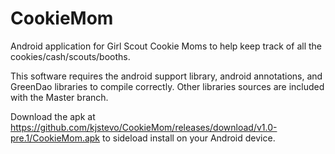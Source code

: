 CookieMom
=========
Android application for Girl Scout Cookie Moms to help keep track of all the cookies/cash/scouts/booths.   

This software requires the android support library, android annotations, and GreenDao libraries to compile correctly.  Other libraries sources are included with the Master branch.

Download the apk at https://github.com/kjstevo/CookieMom/releases/download/v1.0-pre.1/CookieMom.apk to sideload install on your Android device.


